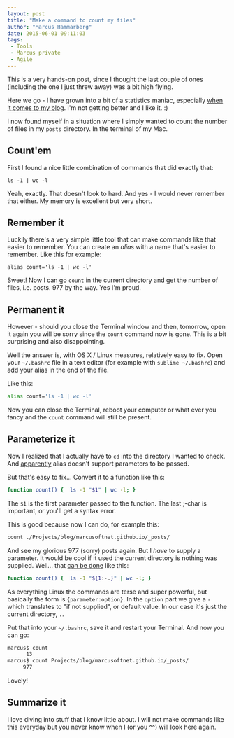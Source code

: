 ```yaml
---
layout: post
title: "Make a command to count my files"
author: "Marcus Hammarberg"
date: 2015-06-01 09:11:03
tags:
 - Tools
 - Marcus private
 - Agile
---
```


This is a very hands-on post, since I thought the last couple of ones (including the one I just threw away) was a bit high flying. 

Here we go - I have grown into a bit of a statistics maniac, especially [when it comes to my blog](https://page-logger.herokuapp.com/www.marcusoft.net). I'm not getting better and I like it. :) 

I now found myself in a situation where I simply wanted to count the number of files in my <code>posts</code> directory. In the terminal of my Mac.

<!-- excerpt-end -->

## Count'em

First I found a nice little combination of commands that did exactly that: 

<code>ls -1 | wc -l</code>

Yeah, exactly. That doesn't look to hard. And yes - I would never remember that either. My memory is excellent but very short.  

## Remember it

Luckily there's a very simple little tool that can make commands like that easier to remember. You can create an *alias* with a name that's easier to remember. Like this for example:

<code>alias count='ls -1 | wc -l'</code>

Sweet! Now I can go <code>count</code> in the current directory and get the number of files, i.e. posts. 977 by the way. Yes I'm proud. 

## Permanent it

However - should you close the Terminal window and then, tomorrow, open it again you will be sorry since the <code>count</code> command now is gone. This is a bit surprising and also disappointing. 

Well the answer is, with OS X / Linux measures, relatively easy to fix. Open your <code>~/.bashrc</code> file in a text editor (for example with <code>sublime ~/.bashrc</code>) and add your alias in the end of the file. 

Like this:

```bash
alias count='ls -1 | wc -l'
```

Now you can close the Terminal, reboot your computer or what ever you fancy and the <code>count</code> command will still be present. 

## Parameterize it
Now I realized that I actually have to <code>cd</code> into the directory I wanted to check. And [apparently](http://superuser.com/questions/289117/creating-an-alias-or-function-need-to-be-able-to-pass-in-a-parameter) alias doesn't support parameters to be passed. 

But that's easy to fix... Convert it to a function like this:

```bash
function count() {  ls -1 "$1" | wc -l; }
```

The <code>$1</code> is the first parameter passed to the function. The last ;-char is important, or you'll get a syntax error. 

This is good because now I can do, for example this: 

```bash
count ./Projects/blog/marcusoftnet.github.io/_posts/
```

And see my glorious 977 (sorry) posts again. But I *have* to supply a parameter. It would be cool if it used the current directory is nothing was supplied. Well... that [can be done](http://www.gnu.org/software/bash/manual/html_node/Shell-Parameter-Expansion.html) like this:

```bash
function count() {  ls -1 "${1:-.}" | wc -l; }
```

As everything Linux the commands are terse and super powerful, but basically the form is <code>{parameter:option}</code>. In the <code>option</code> part we give a <code>-</code> which translates to "if not supplied", or default value. In our case it's just the current directory, <code>.</code>.

Put that into your <code>~/.bashrc</code>, save it and restart your Terminal. And now you can go: 

```bash
marcus$ count 
      13
marcus$ count Projects/blog/marcusoftnet.github.io/_posts/
     977
```

Lovely!

## Summarize it
I love diving into stuff that I know little about. I will not make commands like this everyday but you never know when I (or you ^^) will look here again. 